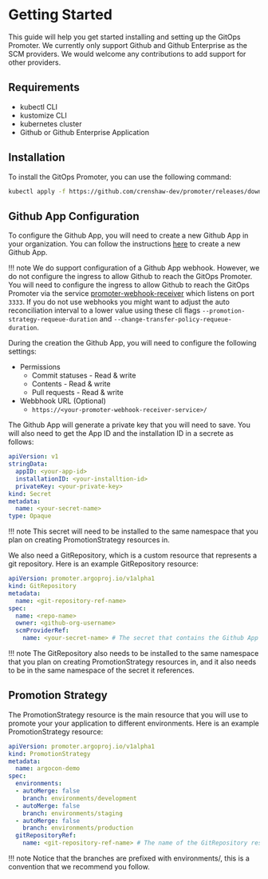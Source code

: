 # Getting Started

This guide will help you get started installing and setting up the GitOps Promoter. We currently only support
Github and Github Enterprise as the SCM providers. We would welcome any contributions to add support for other
providers.

## Requirements

* kubectl CLI
* kustomize CLI
* kubernetes cluster
* Github or Github Enterprise Application

## Installation

To install the GitOps Promoter, you can use the following command:

```bash
kubectl apply -f https://github.com/crenshaw-dev/promoter/releases/download/latest/install.yaml
```

## Github App Configuration

To configure the Github App, you will need to create a new Github App in your organization. You can follow the
instructions [here](https://docs.github.com/en/developers/apps/creating-a-github-app) to create a new Github App.

!!! note We do support configuration of a Github App webhook. However, we do not configure the ingress to allow Github
to reach the GitOps Promoter. You will need to configure the ingress to allow Github to reach the GitOps Promoter 
via the service [promoter-webhook-receiver]() which listens on port `3333`. If you do not use webhooks you might want to
adjust the auto reconciliation interval to a lower value using these cli flags `--promotion-strategy-requeue-duration` and
`--change-transfer-policy-requeue-duration`.

During the creation the Github App, you will need to configure the following settings:

* Permissions
  * Commit statuses - Read & write
  * Contents - Read & write
  * Pull requests - Read & write
* Webbhook URL (Optional)
  * `https://<your-promoter-webhook-receiver-service>/`

The Github App will generate a private key that you will need to save. You will also need to get the App ID and the
installation ID in a secrete as follows:

```yaml
apiVersion: v1
stringData:
  appID: <your-app-id>
  installationID: <your-installtion-id>
  privateKey: <your-private-key>
kind: Secret
metadata:
  name: <your-secret-name>
type: Opaque
```

!!! note This secret will need to be installed to the same namespace that you plan on creating PromotionStrategy resources in.


We also need a GitRepository, which is a custom resource that represents a git repository. Here is an example GitRepository resource:

```yaml
apiVersion: promoter.argoproj.io/v1alpha1
kind: GitRepository
metadata:
  name: <git-repository-ref-name>
spec:
  name: <repo-name>
  owner: <github-org-username>
  scmProviderRef:
    name: <your-secret-name> # The secret that contains the Github App configuration
```

!!! note The GitRepository also needs to be installed to the same namespace that you plan on creating PromotionStrategy 
resources in, and it also needs to be in the same namespace of the secret it references.


## Promotion Strategy

The PromotionStrategy resource is the main resource that you will use to promote your your application to different environments.
Here is an example PromotionStrategy resource:

```yaml
apiVersion: promoter.argoproj.io/v1alpha1
kind: PromotionStrategy
metadata:
  name: argocon-demo
spec:
  environments:
  - autoMerge: false
    branch: environments/development
  - autoMerge: false
    branch: environments/staging
  - autoMerge: false
    branch: environments/production
  gitRepositoryRef:
    name: <git-repository-ref-name> # The name of the GitRepository resource
```

!!! note Notice that the branches are prefixed with environments/, this is a convention that we recommend you follow.
